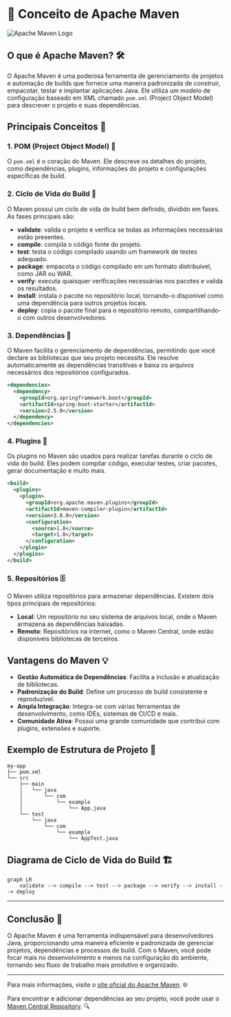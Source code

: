 # 📝 Conceito de Apache Maven

![Apache Maven Logo](https://maven.apache.org/images/maven-logo-black-on-white.png)

## O que é Apache Maven? 🛠️

O Apache Maven é uma poderosa ferramenta de gerenciamento de projetos e automação de builds que fornece uma maneira padronizada de construir, empacotar, testar e implantar aplicações Java. Ele utiliza um modelo de configuração baseado em XML chamado `pom.xml` (Project Object Model) para descrever o projeto e suas dependências.

## Principais Conceitos 🌟

### 1. POM (Project Object Model) 📜
O `pom.xml` é o coração do Maven. Ele descreve os detalhes do projeto, como dependências, plugins, informações do projeto e configurações específicas de build.

### 2. Ciclo de Vida do Build 🔄
O Maven possui um ciclo de vida de build bem definido, dividido em fases. As fases principais são:
- **validate**: valida o projeto e verifica se todas as informações necessárias estão presentes.
- **compile**: compila o código fonte do projeto.
- **test**: testa o código compilado usando um framework de testes adequado.
- **package**: empacota o código compilado em um formato distribuível, como JAR ou WAR.
- **verify**: executa quaisquer verificações necessárias nos pacotes e valida os resultados.
- **install**: instala o pacote no repositório local, tornando-o disponível como uma dependência para outros projetos locais.
- **deploy**: copia o pacote final para o repositório remoto, compartilhando-o com outros desenvolvedores.

### 3. Dependências 🔗
O Maven facilita o gerenciamento de dependências, permitindo que você declare as bibliotecas que seu projeto necessita. Ele resolve automaticamente as dependências transitivas e baixa os arquivos necessários dos repositórios configurados.

```xml
<dependencies>
  <dependency>
    <groupId>org.springframework.boot</groupId>
    <artifactId>spring-boot-starter</artifactId>
    <version>2.5.0</version>
  </dependency>
</dependencies>
```

### 4. Plugins 🔌
Os plugins no Maven são usados para realizar tarefas durante o ciclo de vida do build. Eles podem compilar código, executar testes, criar pacotes, gerar documentação e muito mais.

```xml
<build>
  <plugins>
    <plugin>
      <groupId>org.apache.maven.plugins</groupId>
      <artifactId>maven-compiler-plugin</artifactId>
      <version>3.8.0</version>
      <configuration>
        <source>1.8</source>
        <target>1.8</target>
      </configuration>
    </plugin>
  </plugins>
</build>
```

### 5. Repositórios 🗄️
O Maven utiliza repositórios para armazenar dependências. Existem dois tipos principais de repositórios:
- **Local**: Um repositório no seu sistema de arquivos local, onde o Maven armazena as dependências baixadas.
- **Remoto**: Repositórios na internet, como o Maven Central, onde estão disponíveis bibliotecas de terceiros.

## Vantagens do Maven 💡
- **Gestão Automática de Dependências**: Facilita a inclusão e atualização de bibliotecas.
- **Padronização do Build**: Define um processo de build consistente e reproduzível.
- **Ampla Integração**: Integra-se com várias ferramentas de desenvolvimento, como IDEs, sistemas de CI/CD e mais.
- **Comunidade Ativa**: Possui uma grande comunidade que contribui com plugins, extensões e suporte.

## Exemplo de Estrutura de Projeto 📁

```plaintext
my-app
├── pom.xml
└── src
    ├── main
    │   └── java
    │       └── com
    │           └── example
    │               └── App.java
    └── test
        └── java
            └── com
                └── example
                    └── AppTest.java
```

## Diagrama de Ciclo de Vida do Build 🏗️

```mermaid
graph LR
    validate --> compile --> test --> package --> verify --> install --> deploy
```

---

## Conclusão 🎯

O Apache Maven é uma ferramenta indispensável para desenvolvedores Java, proporcionando uma maneira eficiente e padronizada de gerenciar projetos, dependências e processos de build. Com o Maven, você pode focar mais no desenvolvimento e menos na configuração do ambiente, tornando seu fluxo de trabalho mais produtivo e organizado.

---

Para mais informações, visite o [site oficial do Apache Maven](https://maven.apache.org/). 🌐

Para encontrar e adicionar dependências ao seu projeto, você pode usar o [Maven Central Repository](https://search.maven.org/). 🔍
